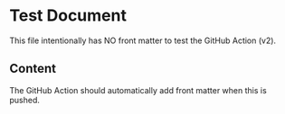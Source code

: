 ---
---

# Test Document

This file intentionally has NO front matter to test the GitHub Action (v2).

## Content

The GitHub Action should automatically add front matter when this is pushed.

